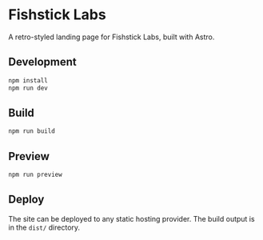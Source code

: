# Fishstick Labs

A retro-styled landing page for Fishstick Labs, built with Astro.

## Development

```bash
npm install
npm run dev
```

## Build

```bash
npm run build
```

## Preview

```bash
npm run preview
```

## Deploy

The site can be deployed to any static hosting provider. The build output is in the `dist/` directory.
